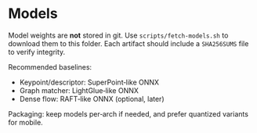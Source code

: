 # Models

Model weights are **not** stored in git. Use `scripts/fetch-models.sh` to download them
to this folder. Each artifact should include a `SHA256SUMS` file to verify integrity.

Recommended baselines:
- Keypoint/descriptor: SuperPoint‑like ONNX
- Graph matcher: LightGlue‑like ONNX
- Dense flow: RAFT‑like ONNX (optional, later)

Packaging: keep models per‑arch if needed, and prefer quantized variants for mobile.
